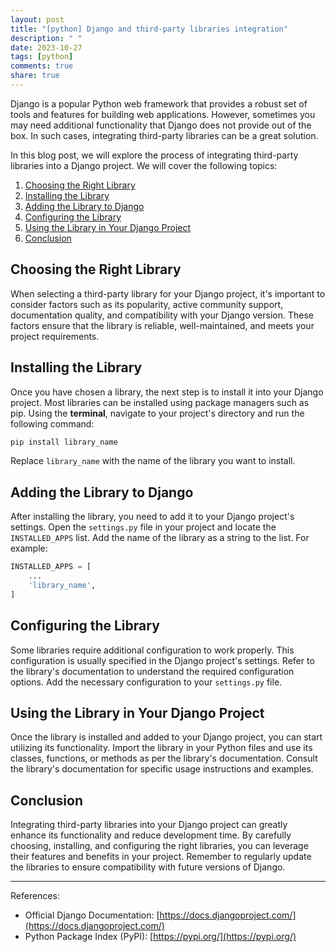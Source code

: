 ```yaml
---
layout: post
title: "[python] Django and third-party libraries integration"
description: " "
date: 2023-10-27
tags: [python]
comments: true
share: true
---
```


Django is a popular Python web framework that provides a robust set of tools and features for building web applications. However, sometimes you may need additional functionality that Django does not provide out of the box. In such cases, integrating third-party libraries can be a great solution.

In this blog post, we will explore the process of integrating third-party libraries into a Django project. We will cover the following topics:

1. [Choosing the Right Library](#choosing-the-right-library)
2. [Installing the Library](#installing-the-library)
3. [Adding the Library to Django](#adding-the-library-to-django)
4. [Configuring the Library](#configuring-the-library)
5. [Using the Library in Your Django Project](#using-the-library-in-your-django-project)
6. [Conclusion](#conclusion)

## Choosing the Right Library

When selecting a third-party library for your Django project, it's important to consider factors such as its popularity, active community support, documentation quality, and compatibility with your Django version. These factors ensure that the library is reliable, well-maintained, and meets your project requirements.

## Installing the Library

Once you have chosen a library, the next step is to install it into your Django project. Most libraries can be installed using package managers such as pip. Using the **terminal**, navigate to your project's directory and run the following command:

```python
pip install library_name
```

Replace `library_name` with the name of the library you want to install.

## Adding the Library to Django

After installing the library, you need to add it to your Django project's settings. Open the `settings.py` file in your project and locate the `INSTALLED_APPS` list. Add the name of the library as a string to the list. For example:

```python
INSTALLED_APPS = [
    ...
    'library_name',
]
```

## Configuring the Library

Some libraries require additional configuration to work properly. This configuration is usually specified in the Django project's settings. Refer to the library's documentation to understand the required configuration options. Add the necessary configuration to your `settings.py` file.

## Using the Library in Your Django Project

Once the library is installed and added to your Django project, you can start utilizing its functionality. Import the library in your Python files and use its classes, functions, or methods as per the library's documentation. Consult the library's documentation for specific usage instructions and examples.

## Conclusion

Integrating third-party libraries into your Django project can greatly enhance its functionality and reduce development time. By carefully choosing, installing, and configuring the right libraries, you can leverage their features and benefits in your project. Remember to regularly update the libraries to ensure compatibility with future versions of Django.

---

References:
- Official Django Documentation: [https://docs.djangoproject.com/](https://docs.djangoproject.com/)
- Python Package Index (PyPI): [https://pypi.org/](https://pypi.org/)